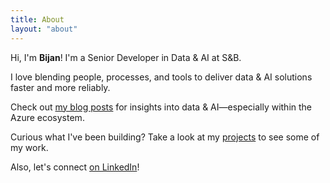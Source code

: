 ```yaml
---
title: About
layout: "about"
---
```


Hi, I'm **Bijan**! I'm a Senior Developer in Data & AI at S&B.

I love blending people, processes, and tools to deliver data & AI solutions faster and more reliably.

Check out [my blog posts] for insights into data & AI—especially within the Azure ecosystem.

Curious what I've been building? Take a look at my [projects] to see some of my work.

Also, let's connect [on LinkedIn]!



[my blog posts]: /blog/
[projects]: /projects/
[on LinkedIn]: https://linkedin.com/in/bijancamp
